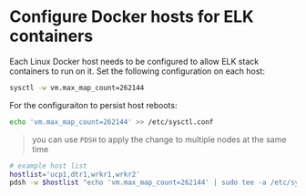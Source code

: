 # Configure Docker hosts for ELK containers

Each Linux Docker host needs to be configured to allow ELK stack containers to run on it. Set the following configuration on each host:

```bash
sysctl -w vm.max_map_count=262144
```

For the configuraiton to persist host reboots:

```bash
echo 'vm.max_map_count=262144' >> /etc/sysctl.conf
```

>you can use `PDSH` to apply the change to multiple nodes at the same time

```bash
# example host list
hostlist='ucp1,dtr1,wrkr1,wrkr2'
pdsh -w $hostlist "echo 'vm.max_map_count=262144' | sudo tee -a /etc/sysctl.conf"
```

